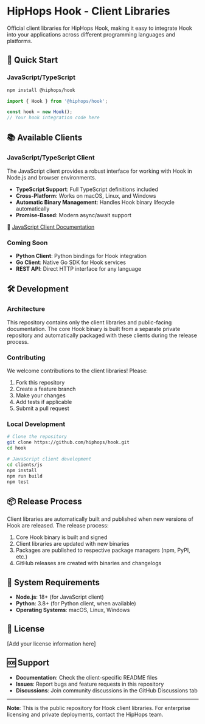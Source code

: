 # HipHops Hook - Client Libraries

Official client libraries for HipHops Hook, making it easy to integrate Hook into your applications across different programming languages and platforms.

## 🚀 Quick Start

### JavaScript/TypeScript

```bash
npm install @hiphops/hook
```

```javascript
import { Hook } from '@hiphops/hook';

const hook = new Hook();
// Your hook integration code here
```

## 📚 Available Clients

### JavaScript/TypeScript Client

The JavaScript client provides a robust interface for working with Hook in Node.js and browser environments.

- **TypeScript Support**: Full TypeScript definitions included
- **Cross-Platform**: Works on macOS, Linux, and Windows
- **Automatic Binary Management**: Handles Hook binary lifecycle automatically
- **Promise-Based**: Modern async/await support

📖 [JavaScript Client Documentation](./clients/js/README.md)

### Coming Soon

- **Python Client**: Python bindings for Hook integration
- **Go Client**: Native Go SDK for Hook services
- **REST API**: Direct HTTP interface for any language

## 🛠 Development

### Architecture

This repository contains only the client libraries and public-facing documentation. The core Hook binary is built from a separate private repository and automatically packaged with these clients during the release process.

### Contributing

We welcome contributions to the client libraries! Please:

1. Fork this repository
2. Create a feature branch
3. Make your changes
4. Add tests if applicable
5. Submit a pull request

### Local Development

```bash
# Clone the repository
git clone https://github.com/hiphops/hook.git
cd hook

# JavaScript client development
cd clients/js
npm install
npm run build
npm test
```

## 📦 Release Process

Client libraries are automatically built and published when new versions of Hook are released. The release process:

1. Core Hook binary is built and signed
2. Client libraries are updated with new binaries
3. Packages are published to respective package managers (npm, PyPI, etc.)
4. GitHub releases are created with binaries and changelogs

## 🔧 System Requirements

- **Node.js**: 18+ (for JavaScript client)
- **Python**: 3.8+ (for Python client, when available)
- **Operating Systems**: macOS, Linux, Windows

## 📄 License

[Add your license information here]

## 🆘 Support

- **Documentation**: Check the client-specific README files
- **Issues**: Report bugs and feature requests in this repository
- **Discussions**: Join community discussions in the GitHub Discussions tab

---

**Note**: This is the public repository for Hook client libraries. For enterprise licensing and private deployments, contact the HipHops team.
